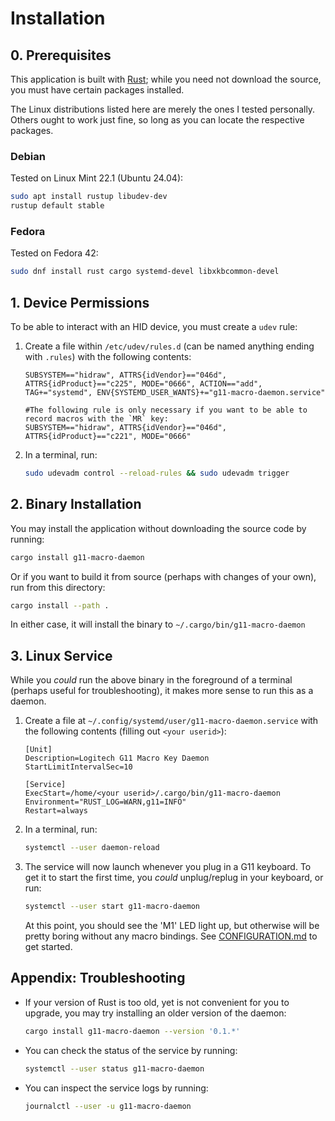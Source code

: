 # Installation

## 0. Prerequisites

This application is built with [Rust](https://www.rust-lang.org/); while you need not download the source,
you must have certain packages installed.

The Linux distributions listed here are merely the ones I tested personally.
Others ought to work just fine, so long as you can locate the respective packages.

### Debian
Tested on Linux Mint 22.1 (Ubuntu 24.04):
```bash
sudo apt install rustup libudev-dev
rustup default stable
```

### Fedora
Tested on Fedora 42:
```bash
sudo dnf install rust cargo systemd-devel libxkbcommon-devel
```


## 1. Device Permissions
To be able to interact with an HID device, you must create a `udev` rule:
1. Create a file within `/etc/udev/rules.d` (can be named anything ending with `.rules`) with the following contents:
   ```udev
   SUBSYSTEM=="hidraw", ATTRS{idVendor}=="046d", ATTRS{idProduct}=="c225", MODE="0666", ACTION=="add", TAG+="systemd", ENV{SYSTEMD_USER_WANTS}+="g11-macro-daemon.service"
   
   #The following rule is only necessary if you want to be able to record macros with the `MR` key:
   SUBSYSTEM=="hidraw", ATTRS{idVendor}=="046d", ATTRS{idProduct}=="c221", MODE="0666"
   ```
2. In a terminal, run:
   ```bash
   sudo udevadm control --reload-rules && sudo udevadm trigger
   ```


## 2. Binary Installation

You may install the application without downloading the source code by running:
```bash
cargo install g11-macro-daemon
```
Or if you want to build it from source (perhaps with changes of your own), run from this directory:
```bash
cargo install --path .
```
In either case, it will install the binary to `~/.cargo/bin/g11-macro-daemon`


## 3. Linux Service
While you _could_ run the above binary in the foreground of a terminal (perhaps useful for troubleshooting),
it makes more sense to run this as a daemon.
1. Create a file at `~/.config/systemd/user/g11-macro-daemon.service` with the following contents (filling out `<your userid>`):
   ```systemd
   [Unit]
   Description=Logitech G11 Macro Key Daemon
   StartLimitIntervalSec=10
   
   [Service]
   ExecStart=/home/<your userid>/.cargo/bin/g11-macro-daemon
   Environment="RUST_LOG=WARN,g11=INFO"
   Restart=always
   ```
2. In a terminal, run:
   ```bash
   systemctl --user daemon-reload
   ```
3. The service will now launch whenever you plug in a G11 keyboard.
   To get it to start the first time, you _could_ unplug/replug in your keyboard, or run:
   ```bash
   systemctl --user start g11-macro-daemon
   ```
   At this point, you should see the 'M1' LED light up, but otherwise will be pretty boring without any macro bindings.
   See [CONFIGURATION.md](CONFIGURATION.md) to get started.
   


## Appendix: Troubleshooting
* If your version of Rust is too old, yet is not convenient for you to upgrade, you may try installing an older version of the daemon:
  ```bash
  cargo install g11-macro-daemon --version '0.1.*'
  ```
* You can check the status of the service by running:
  ```bash
  systemctl --user status g11-macro-daemon
  ```
* You can inspect the service logs by running:
  ```bash
  journalctl --user -u g11-macro-daemon
  ```
